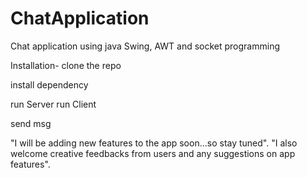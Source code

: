 # ChatApplication
Chat application using java Swing, AWT and socket programming

Installation- 
clone the repo

install dependency 

run Server 
run Client

send msg

"I will be adding new features to the app soon...so stay tuned".
"I also welcome creative feedbacks from users and any suggestions on app features".
